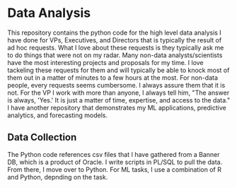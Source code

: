 # Data Analysis

This repository contains the python code for the high level data analysis I have done for VPs, Executives, and Directors that is typically the result of ad hoc requests. 
What I love about these requests is they typically ask me to do things that were not on my radar. Many non-data analysts/scientists have the most interesting projects
and proposals for my time. I love tackeling these requests for them and will typically be able to knock most of them out in a matter of minutes to a few hours at the most. 
For non-data people, every requests seems cumbersome. I always assure them that it is not. 
For the VP I work with more than anyone, I always tell him, "The answer is always, 'Yes.' It is just a matter of time, expertise, and access to the data." I have another
repository that demonstrates my ML applications, predictive analytics, and forecasting models. 

## Data Collection

The Python code references csv files that I have gathered from a Banner DB, which is a product of Oracle. I write scripts in PL/SQL to pull the data. From there, I move 
over to Python. For ML tasks, I use a combination of R and Python, depnding on the task.

